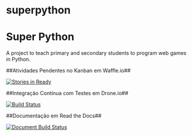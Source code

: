 # superpython
Super Python
============

A project to teach primary and secondary students to program web games in Python.

##Atividades Pendentes no Kanban em Waffle.io##

[![Stories in Ready](https://badge.waffle.io/labase/superpython.svg?label=ready&title=Ready)](http://waffle.io/labase/superpython)

##Integração Contínua com Testes em Drone.io##

[![Build Status](https://drone.io/github.com/labase/superpython/status.png)](https://drone.io/github.com/labase/superpython/latest)

##Documentação em Read the Docs##

[![Document Build Status](https://readthedocs.org/projects/superpython/badge/?version=latest)](http://superpython.readthedocs.org/)

